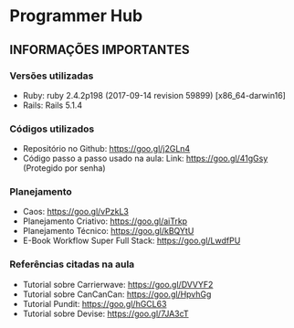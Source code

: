 # Programmer Hub

## INFORMAÇÕES IMPORTANTES

### Versões utilizadas

  * Ruby: ruby 2.4.2p198 (2017-09-14 revision 59899) [x86_64-darwin16]
  * Rails: Rails 5.1.4

### Códigos utilizados

  * Repositório no Github: https://goo.gl/j2GLn4
  * Código passo a passo usado na aula: Link: https://goo.gl/41gGsy (Protegido por senha)

### Planejamento

  * Caos: https://goo.gl/vPzkL3
  * Planejamento Criativo: https://goo.gl/aiTrkp
  * Planejamento Técnico: https://goo.gl/kBQYtU
  * E-Book Workflow Super Full Stack: https://goo.gl/LwdfPU

### Referências citadas na aula

  * Tutorial sobre Carrierwave: https://goo.gl/DVVYF2
  * Tutorial sobre CanCanCan: https://goo.gl/HpvhGg
  * Tutorial Pundit: https://goo.gl/hGCL63
  * Tutorial sobre Devise: https://goo.gl/7JA3cT
